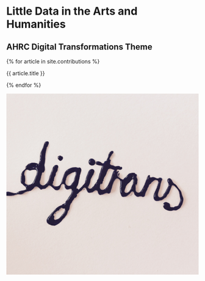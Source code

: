 # Little Data in the Arts and Humanities
## AHRC Digital Transformations Theme

{% for article in site.contributions %}

{{ article.title }}

{% endfor %}

![Image](/_contributions/Images/CoverImage2.jpeg)
